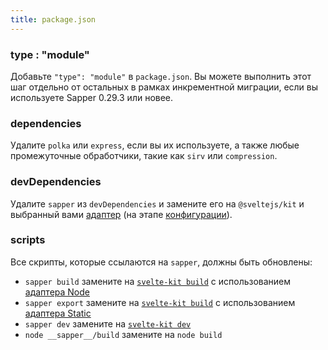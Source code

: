 ```yaml
---
title: package.json
---
```


### type : "module"

Добавьте `"type": "module"` в `package.json`. Вы можете выполнить этот шаг отдельно от остальных в рамках инкрементной миграции, если вы используете Sapper 0.29.3 или новее.

### dependencies

Удалите `polka` или `express`, если вы их используете, а также любые промежуточные обработчики, такие как `sirv` или `compression`.

### devDependencies

Удалите `sapper` из `devDependencies` и замените его на `@sveltejs/kit` и выбранный вами [адаптер](/docs#adaptery) (на этапе [конфигурации](#fajly-proekta-konfiguracziya)).

### scripts

Все скрипты, которые ссылаются на `sapper`, должны быть обновлены:

- `sapper build` замените на [`svelte-kit build`](/docs#svelte-kit-cli-svelte-kit-build) с использованием [адаптера Node](/docs#adaptery)
- `sapper export` замените на [`svelte-kit build`](/docs#svelte-kit-cli-svelte-kit-build) с использованием [адаптера Static](/docs#adaptery)
- `sapper dev` замените на [`svelte-kit dev`](/docs#svelte-kit-cli-svelte-kit-dev)
- `node __sapper__/build` замените на `node build`
